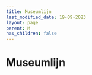 ```yaml
---
title: Museumlijn
last_modified_date: 19-09-2023
layout: page
parent: M
has_children: false
---
```


Museumlijn
==========

